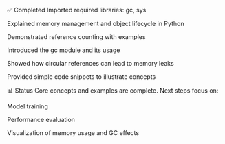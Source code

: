 ✅ Completed
Imported required libraries: gc, sys

Explained memory management and object lifecycle in Python

Demonstrated reference counting with examples

Introduced the gc module and its usage

Showed how circular references can lead to memory leaks

Provided simple code snippets to illustrate concepts

📊 Status
Core concepts and examples are complete. Next steps focus on:

Model training 

Performance evaluation

Visualization of memory usage and GC effects
